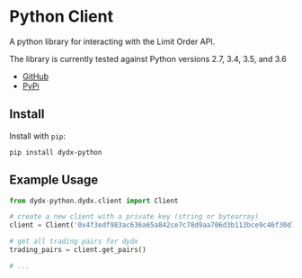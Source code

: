 # Python Client

A python library for interacting with the Limit Order API.

The library is currently tested against Python versions 2.7, 3.4, 3.5, and 3.6

- [GitHub](https://github.com/dydxprotocol/dydx-python)
- [PyPi](https://pypi.org/project/dydx-python)

## Install
Install with `pip`:
```
pip install dydx-python
```

## Example Usage

```python
from dydx-python.dydx.client import Client

# create a new client with a private key (string or bytearray)
client = Client('0x4f3edf983ac636a65a842ce7c78d9aa706d3b113bce9c46f30d7d21715b23b1d')

# get all trading pairs for dydx
trading_pairs = client.get_pairs()

# ...
```
